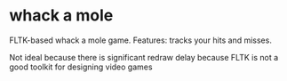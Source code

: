 # whack a mole
FLTK-based whack a mole game.
Features: tracks your hits and misses.

Not ideal because there is significant redraw delay because FLTK is not a good toolkit for designing video games
